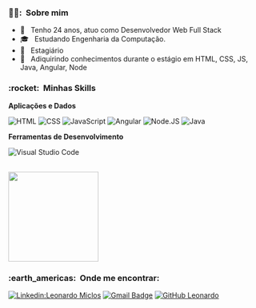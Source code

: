 <h3> 🙍‍♂️: &nbsp;Sobre mim </h3>

- 🤔 &nbsp; Tenho 24 anos, atuo como Desenvolvedor Web Full Stack
- 🎓 &nbsp; Estudando Engenharia da Computação.
- 💼 &nbsp; Estagiário
- 🌱 &nbsp; Adiquirindo conhecimentos durante o estágio em HTML, CSS, JS, Java, Angular, Node

<h3> :rocket: &nbsp;Minhas Skills </h3>

**Aplicações e Dados**

  ![HTML](https://img.shields.io/badge/HTML-239120?style=for-the-badge&logo=html5&logoColor=white)
  ![CSS](https://img.shields.io/badge/CSS-239120?&style=for-the-badge&logo=css3&logoColor=white)
  ![JavaScript](https://img.shields.io/badge/JavaScript-F7DF1E?style=for-the-badge&logo=javascript&logoColor=black)
  ![Angular](https://img.shields.io/badge/Angular-DD0031?style=for-the-badge&logo=angular&logoColor=white)
  ![Node.JS](https://img.shields.io/badge/Node.js-43853D?style=for-the-badge&logo=node.js&logoColor=white)
  ![Java](	https://img.shields.io/badge/Java-ED8B00?style=for-the-badge&logo=java&logoColor=white)



**Ferramentas de Desenvolvimento**

  ![Visual Studio Code](https://img.shields.io/badge/-Visual%20Studio%20Code-333333?style=flat&logo=visual-studio-code&logoColor=007ACC)
 

<br/>

<a href="https://github.com/leomiclos">
  <img height="180em" src="https://github-readme-stats.vercel.app/api?username=leomiclos&theme=dracula&show_icons=true" />
</a>

<br/>

<h3> :earth_americas: &nbsp;Onde me encontrar: </h3> 

[![Linkedin:Leonardo Miclos](https://img.shields.io/badge/-LeonardoMiclos-blue?style=flat-square&logo=Linkedin&logoColor=white&link=https://www.linkedin.com/in/leonardomiclos/)](https://www.linkedin.com/in/leonardomiclos)
[![Gmail Badge](https://img.shields.io/badge/-leonardormiclos@gmail.com-006bed?style=flat-square&logo=Gmail&logoColor=white&link=mailto:leonardormiclos@gmail.com)](mailto:leonardo)
[![GitHub Leonardo]( https://img.shields.io/github/followers/leomiclos?label=follow&style=social)](https://github.com/leomiclos/leomiclos)
